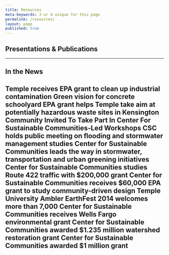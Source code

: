 ```yaml
---
title: Resources
meta-keywords: 3 or 4 unique for this page
permalink: /resources/
layout: page
published: true
---
```


## Presentations & Publications







---

## In the News

Temple receives EPA grant to clean up industrial contamination Green vision for concrete schoolyard
EPA grant helps Temple take aim at potentially hazardous waste sites in Kensington
Community Invited To Take Part In Center For Sustainable Communities-Led Workshops
CSC holds public meeting on flooding and stormwater management studies
Center for Sustainable Communities leads the way in stormwater, transportation and urban greening initiatives
Center for Sustainable Communities studies Route 422 traffic with $200,000 grant
Center for Sustainable Communities receives $60,000 EPA grant to study community-driven design
Temple University Ambler EarthFest 2014 welcomes more than 7,000
Center for Sustainable Communities receives Wells Fargo environmental grant
Center for Sustainable Communities awarded $1.235 million watershed restoration grant
Center for Sustainable Communities awarded $1 million grant
---
